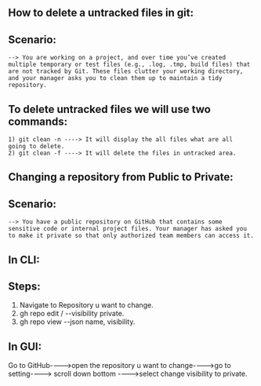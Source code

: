 How to delete a untracked files in git:
---------------------------------------
Scenario:
---------
    --> You are working on a project, and over time you’ve created multiple temporary or test files (e.g., .log, .tmp, build files) that are not tracked by Git. These files clutter your working directory, and your manager asks you to clean them up to maintain a tidy repository.


To delete untracked files we will use two commands:
------------------------------------------------------

    1) git clean -n ----> It will display the all files what are all  going to delete.
    2) git clean -f ----> It will delete the files in untracked area.



Changing a repository from Public to Private:
---------------------------------------------
Scenario:
---------

    --> You have a public repository on GitHub that contains some sensitive code or internal project files. Your manager has asked you to make it private so that only authorized team members can access it.

In CLI:
-------
Steps:
------

1) Navigate to Repository u want to change.
2) gh repo edit <owner>/<repo> --visibility private.
3) gh repo view --json name, visibility.


In GUI:
------

Go to GitHub---->open the repository u want to change---->go to setting----> scroll down bottom ---->select change visibility to private.
